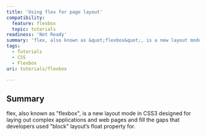```yaml
---
title: 'Using flex for page layout'
compatibility:
  feature: flexbox
  topic: tutorials
readiness: 'Not Ready'
summary: 'flex, also known as &quot;flexbox&quot;, is a new layout mode in CSS3 designed for laying out complex applications and web pages and fill the gaps that developers used &quot;block&quot; layout’s float property for.'
tags:
  - Tutorials
  - CSS
  - Flexbox
uri: tutorials/flexbox

---
```

## Summary

flex, also known as &quot;flexbox&quot;, is a new layout mode in CSS3 designed for laying out complex applications and web pages and fill the gaps that developers used &quot;block&quot; layout’s float property for.
